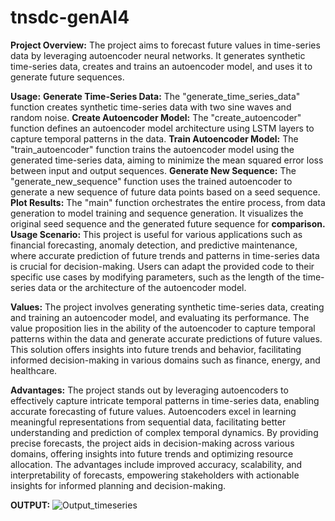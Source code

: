# tnsdc-genAI4
**Project Overview:** The project aims to forecast future values in time-series data by leveraging autoencoder neural networks. It generates synthetic time-series data, creates and trains an autoencoder model, and uses it to generate future sequences.

**Usage:**
**Generate Time-Series Data:** The "generate_time_series_data" function creates synthetic time-series data with two sine waves and random noise.
**Create Autoencoder Model:** The "create_autoencoder" function defines an autoencoder model architecture using LSTM layers to capture temporal patterns in the data.
**Train Autoencoder Model:** The "train_autoencoder" function trains the autoencoder model using the generated time-series data, aiming to minimize the mean squared error loss between input and output sequences.
**Generate New Sequence:** The "generate_new_sequence" function uses the trained autoencoder to generate a new sequence of future data points based on a seed sequence.
**Plot Results:** The "main" function orchestrates the entire process, from data generation to model training and sequence generation. It visualizes the original seed sequence and the generated future sequence for **comparison.
Usage Scenario:** This project is useful for various applications such as financial forecasting, anomaly detection, and predictive maintenance, where accurate prediction of future trends and patterns in time-series data is crucial for decision-making. Users can adapt the provided code to their specific use cases by modifying parameters, such as the length of the time-series data or the architecture of the autoencoder model.

**Values:**
The project involves generating synthetic time-series data, creating and training an autoencoder model, and evaluating its performance. The value proposition lies in the ability of the autoencoder to capture temporal patterns within the data and generate accurate predictions of future values. This solution offers insights into future trends and behavior, facilitating informed decision-making in various domains such as finance, energy, and healthcare.

**Advantages:**
The project stands out by leveraging autoencoders to effectively capture intricate temporal patterns in time-series data, enabling accurate forecasting of future values. Autoencoders excel in learning meaningful representations from sequential data, facilitating better understanding and prediction of complex temporal dynamics. By providing precise forecasts, the project aids in decision-making across various domains, offering insights into future trends and optimizing resource allocation. The advantages include improved accuracy, scalability, and interpretability of forecasts, empowering stakeholders with actionable insights for informed planning and decision-making.

**OUTPUT:**
![Output_timeseries](https://github.com/Praveena1108/tnsdc-genAI/assets/114508978/706463e6-3e70-4024-a0e7-82cc3fe6a1c8)

